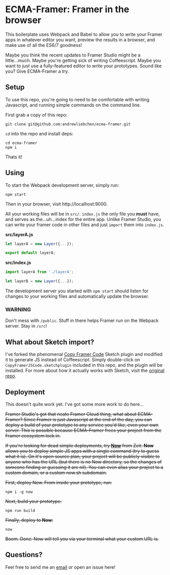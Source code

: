 # ECMA-Framer: Framer in the browser

This boilerplate uses Webpack and Babel to allow you to write your Framer apps in whatever editor you want, preview the results in a browser, and make use of all the ES6/7 goodness!

Maybe you think the recent updates to Framer Studio might be a little...much. Maybe you're getting sick of writing Coffeescript. Maybe you want to just use a fully-featured editor to write your prototypes. Sound like you? Give ECMA-Framer a try.

## Setup

To use this repo, you're going to need to be comfortable with writing Javascript, and running simple commands on the command line.

First grab a copy of this repo:

```
git clone git@github.com:andrewliebchen/ecma-framer.git
```

`cd` into the repo and install deps:

```
cd ecma-framer
npm i
```

Thats it!

## Using

To start the Webpack development server, simply run:

```
npm start
```

Then in your browser, visit http://localhost:9000.

All your working files will be in `src/`. `index.js` the only file you **must** have, and serves as the...uh...index for the entire app. Unlike Framer Studio, you can write your framer code in other files and just `import` them into `index.js`.

**src/layerA.js**
```js
let layerA = new Layer({...});

export default layerA;
```

**src/index.js**
```js
import layerA from './layerA';

let layerB = new Layer({...});
```

The development server you started with `npm start` should listen for changes to your working files and automatically update the browser.

### WARNING

Don't mess with `/public`. Stuff in there helps Framer run on the Webpack server. Stay in `/src`!

## What about Sketch import?

I've forked the phenomenal [Copy Framer Code](https://github.com/perrysmotors/copy-framer-code) Sketch plugin and modified it to generate JS instead of Coffeescript. Simply double-click on `CopyFramerJSCode.sketchplugin` included in this repo, and the plugin will be installed. For more about how it actually works with Sketch, visit the [original repo](https://github.com/perrysmotors/copy-framer-code).

## Deployment

This doesn't quite work yet. I've got some more work to do here...

~~Framer Studio's got that neato Framer Cloud thing, what about ECMA-Framer? Since Framer is just Javascript at the end of the day, you can deploy a build of your prototype to any service you'd like, even your own server. This is possible because ECMA-Framer frees your project from the Framer ecosystem lock in.~~

~~If you're looking for dead simple deployments, try **[Now](https://zeit.co/now)** from Zeit. **Now** allows you to deploy simple JS apps with a single command (try to guess what it is). On it's open source plan, your project will be publicly visible to anyone who has the URL (but there is no Now directory, so the changes of someone finding or guessing it are nil). You can even alias your project to a custom domain, or a custom now.sh subdomain.~~

~~First, deploy Now. From inside your prototype, run:~~

```
npm i -g now
```

~~Next, build your prototype:~~

```
npm run build
```

~~Finally, deploy to **Now**:~~

```
now
```

~~Boom. Done. Now will tell you via your terminal what your custom URL is.~~

## Questions?

Feel free to send me an [email](mailto:andrewliebchen@gmail.com) or open an issue here!
